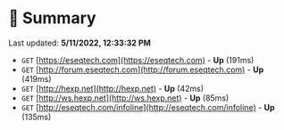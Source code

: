 # 📖 Summary
Last updated: **5/11/2022, 12:33:32 PM**

- `GET` [https://eseqtech.com](https://eseqtech.com) - **Up** (191ms)
- `GET` [http://forum.eseqtech.com](http://forum.eseqtech.com) - **Up** (419ms)
- `GET` [http://hexp.net](http://hexp.net) - **Up** (42ms)
- `GET` [http://ws.hexp.net](http://ws.hexp.net) - **Up** (85ms)
- `GET` [http://eseqtech.com/infoline](http://eseqtech.com/infoline) - **Up** (135ms)
